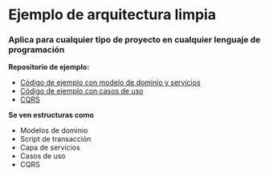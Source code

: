 # Ejemplo de arquitectura limpia 

### Aplica para cualquier tipo de proyecto en cualquier lenguaje de programación

**Repositorio de ejemplo:**
- [Código de ejemplo con modelo de dominio y servicios](https://github.com/manuelzapata/clean-architecture-example/tree/main)
- [Código de ejemplo con casos de uso](https://github.com/manuelzapata/clean-architecture-with-use-case)
- [CQRS](https://github.com/manuelzapata/CleanArchitectureCQRS/tree/master)

**Se ven estructuras como**
- Modelos de dominio
- Script de transacción
- Capa de servicios
- Casos de uso
- CQRS